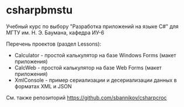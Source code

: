 # csharpbmstu
Учебный курс по выбору "Разработка приложений на языке C#" для МГТУ им. Н. Э. Баумана, кафедра ИУ-6

Перечень проектов (раздел Lessons):
* Calculator - простой калькулятор на базе Windows Forms (макет приложения)
* CalcWeb - простой калькулятор на базе Web Forms (макет приложения)
* XmlConsole - пример сериализации и десериализации данных в форматах XML и JSON

См. также репозиторий https://github.com/sbannikov/csharpcroc

